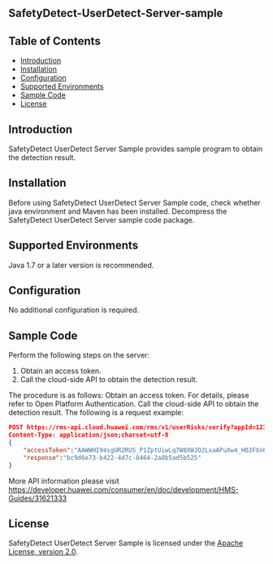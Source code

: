 ## SafetyDetect-UserDetect-Server-sample


## Table of Contents

 * [Introduction](#introduction)
 * [Installation](#installation)
 * [Configuration ](#configuration )
 * [Supported Environments](#supported-environments)
 * [Sample Code](#sample-code)
 * [License](#license)


## Introduction
SafetyDetect UserDetect Server Sample provides sample program to obtain the detection result.

## Installation
Before using SafetyDetect UserDetect Server Sample code, check whether java environment and Maven has been installed.
Decompress the SafetyDetect UserDetect Server sample code package.

## Supported Environments
Java 1.7 or a later version is recommended.

## Configuration
No additional configuration is required.

## Sample Code
Perform the following steps on the server:
1. Obtain an access token.
2. Call the cloud-side API to obtain the detection result.

The procedure is as follows:
Obtain an access token.
For details, please refer to Open Platform Authentication.
Call the cloud-side API to obtain the detection result. The following is a request example:

```json
POST https://rms-api.cloud.huawei.com/rms/v1/userRisks/verify?appId=123456 HTTP/1.1
Content-Type: application/json;charset=utf-8
{
    "accessToken":"AAWWHI94sgUR2RU5_P1ZptUiwLq7W8XWJO2LxaAPuXw4_HOJFXnBlN-q5_3bwlxVW_SHeDPx_s5bWW-9DjtWZsvcm9CwXe1FHJg0u-D2pcQPcb3sTxDTJeiwEb9WBPl_9w",
    "response":"bc9d6e73-b422-4d7c-8464-2a8b5ad5b525"
}
```
More API information please visit 
https://developer.huawei.com/consumer/en/doc/development/HMS-Guides/31621333

##  License
SafetyDetect UserDetect Server Sample is licensed under the [Apache License, version 2.0](http://www.apache.org/licenses/LICENSE-2.0).

